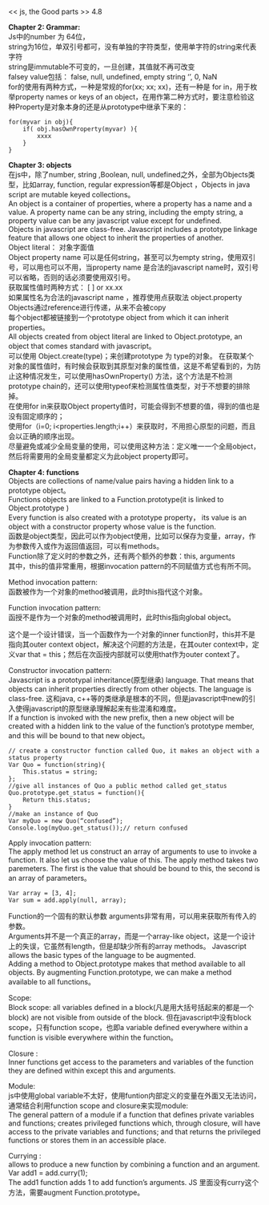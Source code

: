 

<< js, the Good parts >> 4.8

**Chapter 2: Grammar:**  
Js中的number 为 64位，  
 string为16位，单双引号都可，没有单独的字符类型，使用单字符的string来代表字符  
string是immutable不可变的，一旦创建，其值就不再可改变  
falsey value包括： false,  null,  undefined, empty string ‘’, 0, NaN  
for的使用有两种方式，一种是常规的for(xx; xx; xx)，还有一种是 for in，用于枚举property names or keys of an object，在用作第二种方式时，要注意检验这种Property是对象本身的还是从prototype中继承下来的：
~~~
for(myvar in obj){
	if( obj.hasOwnProperty(myvar) ){
	    xxxx
  	}
}
~~~

**Chapter 3: objects**  
在js中，除了number, string ,Boolean, null, undefined之外，全部为Objects类型，比如array, function, regular expression等都是Object ，Objects in java  script are mutable keyed collections。  
An object is a container of properties, where a property has a name and a value. A property name can be any string, including the empty string, a property value can be any javascript value except for undefined.  
Objects in javascript are class-free. Javascript includes a prototype linkage feature that allows one object to inherit the properties of another.  
Object literal： 对象字面值  
Object property name  可以是任何string，甚至可以为empty string，使用双引号，可以用也可以不用，当property name 是合法的javascript  name时，双引号可以省略，否则的话必须要使用双引号。  
获取属性值时两种方式： [ ] or xx.xx  
如果属性名为合法的javascript name ，推荐使用点获取法 object.property  
Objects通过reference进行传递，从来不会被copy  
每个object都被链接到一个prototype object from which it can inherit properties。  
All objects created from object literal are linked to Object.prototype, an  object that comes standard with javascript。  
可以使用 Object.create(type)；来创建prototype 为  type的对象。
在获取某个对象的属性值时，有时候会获取到其原型对象的属性值，这是不希望看到的，为防止这种情况发生，可以使用hasOwnProperty() 方法，这个方法是不检测prototype chain的，还可以使用typeof来检测属性值类型，对于不想要的排除掉。  
在使用for in来获取Object property值时，可能会得到不想要的值，得到的值也是没有固定顺序的；  
使用for（i=0; i<properties.length;i++）来获取时，不用担心原型的问题，而且会以正确的顺序出现。  
尽量避免或减少全局变量的使用，可以使用这种方法：定义唯一一个全局object，然后将需要用的全局变量都定义为此object property即可。

**Chapter 4: functions**  
Objects are collections of name/value pairs having a hidden link to a prototype object。    
Functions objects are linked to a Function.prototype(it is linked to Object.prototype )  
Every function is also created with a prototype property， its value is an object with a constructor property whose value is the function.  
函数是object类型，因此可以作为object使用，比如可以保存为变量，array，作为参数传入或作为返回值返回，可以有methods。  
Function除了定义时的参数之外，还有两个额外的参数：this, arguments  
其中，this的值非常重用，根据invocation pattern的不同赋值方式也有所不同。  

Method invocation pattern:   
函数被作为一个对象的method被调用，此时this指代这个对象。  

Function invocation pattern:   
函授不是作为一个对象的method被调用时，此时this指向global object。  

这个是一个设计错误，当一个函数作为一个对象的inner function时，this并不是指向其outer context object，解决这个问题的方法是，在其outer context中，定义var that = this；然后在次函授内部就可以使用that作为outer context了。  

Constructor invocation pattern:  
Javascript is a prototypal inheritance(原型继承) language. That means that objects can inherit properties directly from other objects. The language is class-free. 这和java, c++等的类继承是根本的不同，但是javascript中new的引入使得javascript的原型继承理解起来有些混淆和难度。  
If a function is invoked with the new  prefix, then a new object will be created with a hidden link to the value of the function’s prototype member, and this will be bound to that new object。  
~~~
// create a constructor function called Quo, it makes an object with a status property
Var Quo = function(string){
	This.status = string;
};
//give all instances of Quo a public method called get_status
Quo.prototype.get_status = function(){
	Return this.status;
}
//make an instance of Quo
Var myQuo = new Quo(“confused”);
Console.log(myQuo.get_status());// return confused
~~~
Apply invocation pattern:  
The apply method let us construct an array of arguments to use to invoke a function. It also let us choose the value of this. The apply method takes two paremeters. The first is the value that should be bound to this, the second is an array of parameters。
~~~  
Var array = [3, 4];
Var sum = add.apply(null, array); 
~~~

Function的一个固有的默认参数 arguments非常有用，可以用来获取所有传入的参数。  
Arguments并不是一个真正的array，而是一个array-like object，这是一个设计上的失误，它虽然有length，但是却缺少所有的array methods。
Javascript allows the basic types of the language to be augmented.   
Adding a method to Object.prototype makes that method available to all objects. By augmenting Function.prototype, we can make a method available to all functions。  

Scope:   
Block scope: all variables defined in a block(凡是用大括号括起来的都是一个block)  are not visible from outside of the block.
但在javascript中没有block scope，只有function scope，也即a variable defined everywhere within a function is visible everywhere within the function。  

Closure :  
Inner functions get access to the parameters and variables of the function they are defined within except this and arguments.  

Module:  
js中使用global variable不太好，使用funtion内部定义的变量在外面又无法访问，通常结合利用function scope and closure来实现module:   
The general pattern of a module if a function that defines private variables and functions;  creates privileged functions which, through closure, will have access to the private variables and functions; and that returns the privileged functions or stores them in an accessible place.

Currying :   
allows to produce a new function by combining a function and an argument.  
Var add1 = add.curry(1);  
The add1 function adds 1 to add function’s arguments.
JS 里面没有curry这个方法，需要augment Function.prototype。
